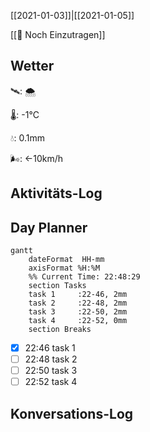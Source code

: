 [[2021-01-03]]|[[2021-01-05]]

[[📅 Noch Einzutragen]]

## Wetter

🛰: 🌨

🌡: -1°C

💧: 0.1mm

🌬: ←10km/h

## Aktivitäts-Log

## Day Planner
```mermaid
gantt
    dateFormat  HH-mm
    axisFormat %H:%M
    %% Current Time: 22:48:29
    section Tasks
    task 1     :22-46, 2mm
    task 2     :22-48, 2mm
    task 3     :22-50, 2mm
    task 4     :22-52, 0mm
    section Breaks

```

- [x] 22:46 task 1
- [ ] 22:48 task 2
- [ ] 22:50 task 3
- [ ] 22:52 task 4
## Konversations-Log

